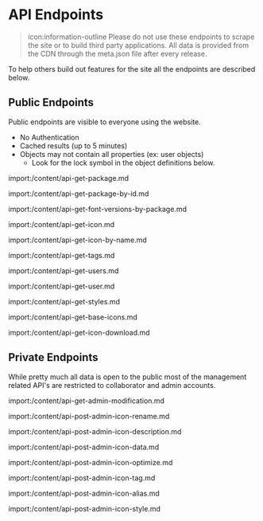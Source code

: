 # API Endpoints

<blockquote class="alert alert-danger">
  icon:information-outline Please do not use these endpoints to scrape the site or to build third party applications. All data is provided from the CDN through the meta.json file after every release.
</blockquote>

To help others build out features for the site all the endpoints are described below.

## Public Endpoints

Public endpoints are visible to everyone using the website.

- No Authentication
- Cached results (up to 5 minutes)
- Objects may not contain all properties (ex: user objects)
  - Look for the lock symbol in the object definitions below.

import:/content/api-get-package.md

import:/content/api-get-package-by-id.md

import:/content/api-get-font-versions-by-package.md

import:/content/api-get-icon.md

import:/content/api-get-icon-by-name.md

import:/content/api-get-tags.md

import:/content/api-get-users.md

import:/content/api-get-user.md

import:/content/api-get-styles.md

import:/content/api-get-base-icons.md

import:/content/api-get-icon-download.md

## Private Endpoints

While pretty much all data is open to the public most of the management related API's are restricted to collaborator and admin accounts.

import:/content/api-get-admin-modification.md

import:/content/api-post-admin-icon-rename.md

import:/content/api-post-admin-icon-description.md

import:/content/api-post-admin-icon-data.md

import:/content/api-post-admin-icon-optimize.md

import:/content/api-post-admin-icon-tag.md

import:/content/api-post-admin-icon-alias.md

import:/content/api-post-admin-icon-style.md